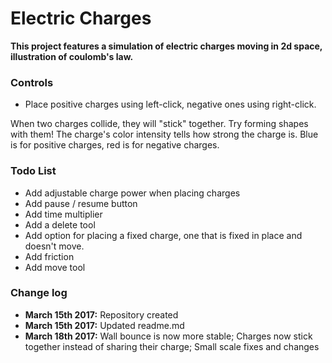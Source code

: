 # Electric Charges

**This project features a simulation of electric charges moving in 2d space, illustration of coulomb's law.**

### Controls
* Place positive charges using left-click, negative ones using right-click.

When two charges collide, they will "stick" together. Try forming shapes with them!
The charge's color intensity tells how strong the charge is. Blue is for positive charges, red is for negative charges.

### Todo List
* Add adjustable charge power when placing charges
* Add pause / resume button
* Add time multiplier
* Add a delete tool
* Add option for placing a fixed charge, one that is fixed in place and doesn't move.
* Add friction
* Add move tool

### Change log
* **March 15th 2017:** Repository created
* **March 15th 2017:** Updated readme.md
* **March 18th 2017:** Wall bounce is now more stable; Charges now stick together instead of sharing their charge; Small scale fixes and changes